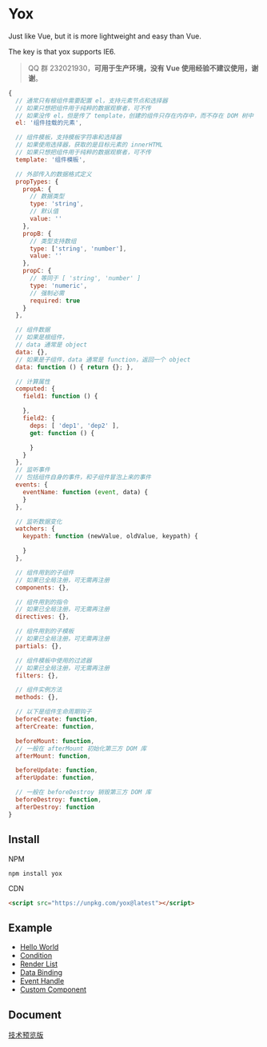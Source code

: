 # Yox

Just like Vue, but it is more lightweight and easy than Vue.

The key is that yox supports IE6.

> QQ 群 232021930，**可用于生产环境，没有 Vue 使用经验不建议使用，谢谢**。

```js
{
  // 通常只有根组件需要配置 el，支持元素节点和选择器
  // 如果只想把组件用于纯粹的数据观察者，可不传
  // 如果没传 el，但是传了 template，创建的组件只存在内存中，而不存在 DOM 树中
  el: '组件挂载的元素',

  // 组件模板，支持模板字符串和选择器
  // 如果使用选择器，获取的是目标元素的 innerHTML
  // 如果只想把组件用于纯粹的数据观察者，可不传
  template: '组件模板',

  // 外部传入的数据格式定义
  propTypes: {
    propA: {
      // 数据类型
      type: 'string',
      // 默认值
      value: ''
    },
    propB: {
      // 类型支持数组
      type: ['string', 'number'],
      value: ''
    },
    propC: {
      // 等同于 [ 'string', 'number' ]
      type: 'numeric',
      // 强制必需
      required: true
    }
  },

  // 组件数据
  // 如果是根组件，
  // data 通常是 object
  data: {},
  // 如果是子组件，data 通常是 function，返回一个 object
  data: function () { return {}; },

  // 计算属性
  computed: {
    field1: function () {

    },
    field2: {
      deps: [ 'dep1', 'dep2' ],
      get: function () {

      }
    }
  },
  // 监听事件
  // 包括组件自身的事件，和子组件冒泡上来的事件
  events: {
    eventName: function (event, data) {
    }
  },

  // 监听数据变化
  watchers: {
    keypath: function (newValue, oldValue, keypath) {

    }
  },

  // 组件用到的子组件
  // 如果已全局注册，可无需再注册
  components: {},

  // 组件用到的指令
  // 如果已全局注册，可无需再注册
  directives: {},

  // 组件用到的子模板
  // 如果已全局注册，可无需再注册
  partials: {},

  // 组件模板中使用的过滤器
  // 如果已全局注册，可无需再注册
  filters: {},

  // 组件实例方法
  methods: {},

  // 以下是组件生命周期钩子
  beforeCreate: function,
  afterCreate: function,

  beforeMount: function,
  // 一般在 afterMount 初始化第三方 DOM 库
  afterMount: function,

  beforeUpdate: function,
  afterUpdate: function,

  // 一般在 beforeDestroy 销毁第三方 DOM 库
  beforeDestroy: function,
  afterDestroy: function
}
```

## Install

NPM

```shell
npm install yox
```

CDN

```html
<script src="https://unpkg.com/yox@latest"></script>
```

## Example

* [Hello World](https://jsfiddle.net/musicode/coLxry2w/)
* [Condition](https://jsfiddle.net/musicode/5pq2kmo8/6/)
* [Render List](https://jsfiddle.net/musicode/1kewyatu/)
* [Data Binding](https://jsfiddle.net/musicode/u1kj5vyL/)
* [Event Handle](https://jsfiddle.net/musicode/2hpLnoz5/)
* [Custom Component](https://jsfiddle.net/musicode/3jx6x8e1/)

## Document

[技术预览版](https://musicode.gitbooks.io/yox)
